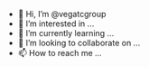 - 👋 Hi, I’m @vegatcgroup
- 👀 I’m interested in ...
- 🌱 I’m currently learning ...
- 💞️ I’m looking to collaborate on ...
- 📫 How to reach me ...

<!---
vegatcgroup/vegatcgroup is a ✨ special ✨ repository because its `README.md` (this file) appears on your GitHub profile.
You can click the Preview link to take a look at your changes.
--->

